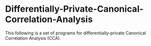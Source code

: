 # Differentially-Private-Canonical-Correlation-Analysis

This following is a set of programs for differentially-private Canonical Correlation Analysis (CCA).
